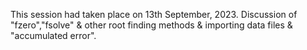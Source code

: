 This session had taken place on 13th September, 2023. Discussion of "fzero","fsolve" & other root finding methods & importing data files & "accumulated error".
